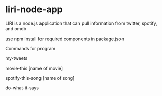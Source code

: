 # liri-node-app

LIRI is a node.js application that can pull information from twitter, spotify, and omdb

use npm install for required components in package.json

Commands for program


my-tweets

movie-this [name of movie]

spotify-this-song [name of song]

do-what-it-says